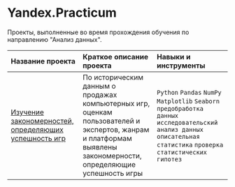 # Yandex.Practicum
Проекты, выполненные во время прохождения обучения по направлению "Анализ данных".


| Название проекта      | Краткое описание проекта               | Навыки и инструменты     |
| :-------------------- | :---------------------|:---------------------------|
| [Изучение закономерностей, определяющих успешность игр](https://github.com/AMalchenko/study_projects/blob/main/games/games.ipynb) | По историческим данным о продажах компьютерных игр, оценкам пользователей и экспертов, жанрам и платформам выявлены закономерности, определяющие успешность игры  | `Python` `Pandas` `NumPy` `Matplotlib` `Seaborn` `предобработка данных` `исследовательский анализ данных` `описательная статистика` `проверка статистических гипотез` |

